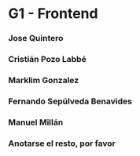 # G1 - Frontend
### Jose Quintero
### Cristián Pozo Labbé
### Marklim Gonzalez
### Fernando Sepúlveda Benavides

### Manuel Millán
### Anotarse el resto, por favor
